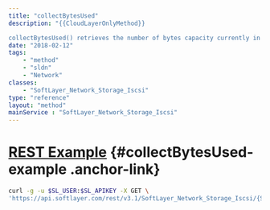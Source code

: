 ```yaml
---
title: "collectBytesUsed"
description: "{{CloudLayerOnlyMethod}} 

collectBytesUsed() retrieves the number of bytes capacity currently in use on a Storage account. "
date: "2018-02-12"
tags:
    - "method"
    - "sldn"
    - "Network"
classes:
    - "SoftLayer_Network_Storage_Iscsi"
type: "reference"
layout: "method"
mainService : "SoftLayer_Network_Storage_Iscsi"
---
```


# [REST Example](#collectBytesUsed-example) <a href="/article/rest/"><i class="fas fa-question"></i></a> {#collectBytesUsed-example .anchor-link} 
```bash
curl -g -u $SL_USER:$SL_APIKEY -X GET \
'https://api.softlayer.com/rest/v3.1/SoftLayer_Network_Storage_Iscsi/{SoftLayer_Network_Storage_IscsiID}/collectBytesUsed'
```
